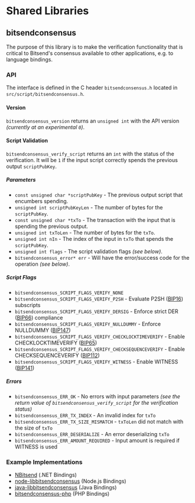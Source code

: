 Shared Libraries
================

## bitsendconsensus

The purpose of this library is to make the verification functionality that is critical to Bitsend's consensus available to other applications, e.g. to language bindings.

### API

The interface is defined in the C header `bitsendconsensus.h` located in  `src/script/bitsendconsensus.h`.

#### Version

`bitsendconsensus_version` returns an `unsigned int` with the API version *(currently at an experimental `0`)*.

#### Script Validation

`bitsendconsensus_verify_script` returns an `int` with the status of the verification. It will be `1` if the input script correctly spends the previous output `scriptPubKey`.

##### Parameters
- `const unsigned char *scriptPubKey` - The previous output script that encumbers spending.
- `unsigned int scriptPubKeyLen` - The number of bytes for the `scriptPubKey`.
- `const unsigned char *txTo` - The transaction with the input that is spending the previous output.
- `unsigned int txToLen` - The number of bytes for the `txTo`.
- `unsigned int nIn` - The index of the input in `txTo` that spends the `scriptPubKey`.
- `unsigned int flags` - The script validation flags *(see below)*.
- `bitsendconsensus_error* err` - Will have the error/success code for the operation *(see below)*.

##### Script Flags
- `bitsendconsensus_SCRIPT_FLAGS_VERIFY_NONE`
- `bitsendconsensus_SCRIPT_FLAGS_VERIFY_P2SH` - Evaluate P2SH ([BIP16](https://github.com/bitcoin/bips/blob/master/bip-0016.mediawiki)) subscripts
- `bitsendconsensus_SCRIPT_FLAGS_VERIFY_DERSIG` - Enforce strict DER ([BIP66](https://github.com/bitcoin/bips/blob/master/bip-0066.mediawiki)) compliance
- `bitsendconsensus_SCRIPT_FLAGS_VERIFY_NULLDUMMY` - Enforce NULLDUMMY ([BIP147](https://github.com/bitcoin/bips/blob/master/bip-0147.mediawiki))
- `bitsendconsensus_SCRIPT_FLAGS_VERIFY_CHECKLOCKTIMEVERIFY` - Enable CHECKLOCKTIMEVERIFY ([BIP65](https://github.com/bitcoin/bips/blob/master/bip-0065.mediawiki))
- `bitsendconsensus_SCRIPT_FLAGS_VERIFY_CHECKSEQUENCEVERIFY` - Enable CHECKSEQUENCEVERIFY ([BIP112](https://github.com/bitcoin/bips/blob/master/bip-0112.mediawiki))
- `bitsendconsensus_SCRIPT_FLAGS_VERIFY_WITNESS` - Enable WITNESS ([BIP141](https://github.com/bitcoin/bips/blob/master/bip-0141.mediawiki))

##### Errors
- `bitsendconsensus_ERR_OK` - No errors with input parameters *(see the return value of `bitsendconsensus_verify_script` for the verification status)*
- `bitsendconsensus_ERR_TX_INDEX` - An invalid index for `txTo`
- `bitsendconsensus_ERR_TX_SIZE_MISMATCH` - `txToLen` did not match with the size of `txTo`
- `bitsendconsensus_ERR_DESERIALIZE` - An error deserializing `txTo`
- `bitsendconsensus_ERR_AMOUNT_REQUIRED` - Input amount is required if WITNESS is used

### Example Implementations
- [NBitsend](https://github.com/NicolasDorier/NBitsend/blob/master/NBitsend/Script.cs#L814) (.NET Bindings)
- [node-libbitsendconsensus](https://github.com/bitpay/node-libbitsendconsensus) (Node.js Bindings)
- [java-libbitsendconsensus](https://github.com/dexX7/java-libbitsendconsensus) (Java Bindings)
- [bitsendconsensus-php](https://github.com/Bit-Wasp/bitsendconsensus-php) (PHP Bindings)
